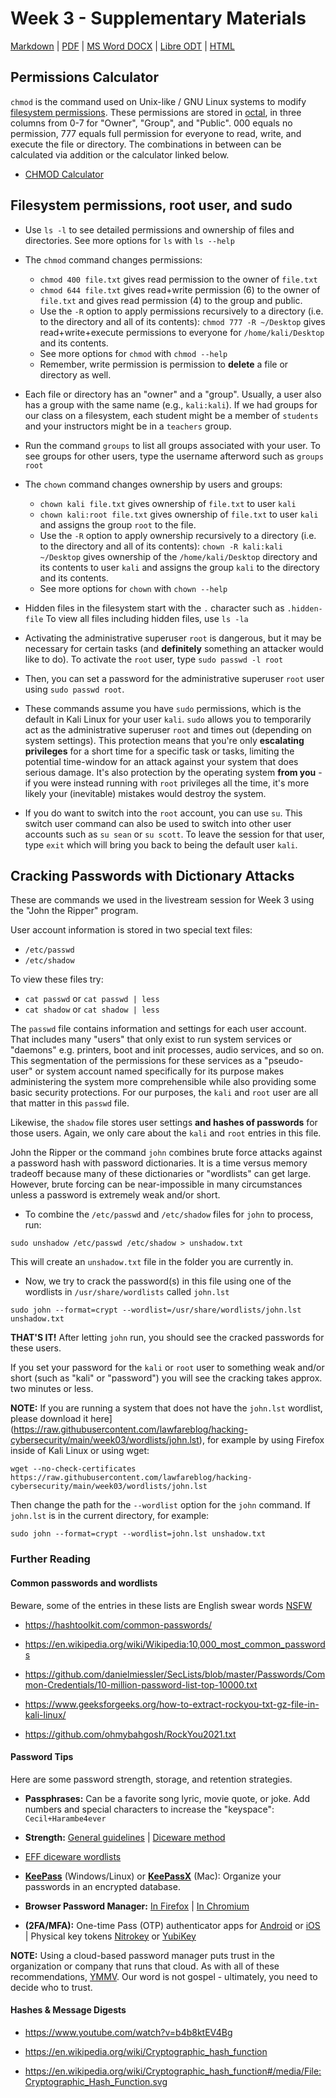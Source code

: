 # Week 3 - Supplementary Materials 
[Markdown](https://github.com/lawfareblog/hacking-cybersecurity/blob/main/week03/Week_03_Homework.md) | [PDF](https://raw.githubusercontent.com/lawfareblog/hacking-cybersecurity/main/week03/Week_03_Homework.pdf) | [MS Word DOCX](https://raw.githubusercontent.com/lawfareblog/hacking-cybersecurity/main/week03/Week_03_Homework.docx) | [Libre ODT](https://raw.githubusercontent.com/lawfareblog/hacking-cybersecurity/main/week03/Week_03_Homework.odt) | [HTML](https://raw.githubusercontent.com/lawfareblog/hacking-cybersecurity/main/week03/Week_03_Homework.html)

## Permissions Calculator

`chmod` is the command used on Unix-like / GNU Linux systems to modify [filesystem permissions](https://en.wikipedia.org/wiki/File-system_permissions#Permissions). These permissions are stored in [octal](https://en.wikipedia.org/wiki/Octal), in three columns from 0-7 for "Owner", "Group", and "Public". 000 equals no permission, 777 equals full permission for everyone to read, write, and execute the file or directory. The combinations in between can be calculated via addition or the calculator linked below.

* [CHMOD Calculator](https://chmod-calculator.com)

## Filesystem permissions, root user, and sudo

* Use `ls -l` to see detailed permissions and ownership of files and directories. See more options for `ls` with `ls --help`

* The `chmod` command changes permissions:

    - `chmod 400 file.txt` gives read permission to the owner of `file.txt`
    - `chmod 644 file.txt` gives read+write permission (6) to the owner of `file.txt` and gives read permission (4) to the group and public.
    - Use the `-R` option to apply permissions recursively to a directory (i.e. to the directory and all of its contents): `chmod 777 -R ~/Desktop` gives read+write+execute permissions to everyone for `/home/kali/Desktop` and its contents.
    - See more options for `chmod` with `chmod --help`
    - Remember, write permission is permission to **delete** a file or directory as well.

* Each file or directory has an "owner" and a "group".  Usually, a user also has a group with the same name (e.g., `kali:kali`). If we had groups for our class on a filesystem, each student might be a member of `students` and your instructors might be in a `teachers` group.

* Run the command `groups` to list all groups associated with your user. To see groups for other users, type the username afterword such as `groups root`

* The `chown` command changes ownership by users and groups:

    - `chown kali file.txt` gives ownership of `file.txt` to user `kali`
    - `chown kali:root file.txt` gives ownership of `file.txt` to user `kali` and assigns the group `root` to the file.
    - Use the `-R` option to apply ownership recursively to a directory (i.e. to the directory and all of its contents): `chown -R kali:kali ~/Desktop` gives ownership of the `/home/kali/Desktop` directory and its contents to user `kali` and assigns the group `kali` to the directory and its contents.
    - See more options for `chown` with `chown --help`

* Hidden files in the filesystem start with the `.` character such as `.hidden-file`  To view all files including hidden files, use `ls -la`

* Activating the administrative superuser `root` is dangerous, but it may be necessary for certain tasks (and **definitely** something an attacker would like to do).  To activate the `root` user, type `sudo passwd -l root`

* Then, you can set a password for the administrative superuser `root` user using `sudo passwd root`.

* These commands assume you have `sudo` permissions, which is the default in Kali Linux for your user `kali`. `sudo` allows you to temporarily act as the administrative superuser `root` and times out (depending on system settings). This protection means that you're only **escalating privileges** for a short time for a specific task or tasks, limiting the potential time-window for an attack against your system that does serious damage. It's also protection by the operating system **from you** - if you were instead running with `root` privileges all the time, it's more likely your (inevitable) mistakes would destroy the system.

* If you do want to switch into the `root` account, you can use `su`. This switch user command can also be used to switch into other user accounts such as `su sean` or `su scott`.  To leave the session for that user, type `exit` which will bring you back to being the default user `kali`.


## Cracking Passwords with Dictionary Attacks

These are commands we used in the livestream session for Week 3 using the "John the Ripper" program.

User account information is stored in two special text files:

* `/etc/passwd`
* `/etc/shadow`

To view these files try:

* `cat passwd` or `cat passwd | less`
* `cat shadow` or `cat shadow | less`

The `passwd` file contains information and settings for each user account.  That includes many "users" that only exist to run system services or "daemons" e.g. printers, boot and init processes, audio services, and so on. This segmentation of the permissions for these services as a "pseudo-user" or system account named specifically for its purpose makes administering the system more comprehensible while also providing some basic security protections. For our purposes, the `kali` and `root` user are all that matter in this `passwd` file.

Likewise, the `shadow` file stores user settings **and hashes of passwords** for those users. Again, we only care about the `kali` and `root` entries in this file.

John the Ripper or the command `john` combines brute force attacks against a password hash with password dictionaries.  It is a time versus memory tradeoff because many of these dictionaries or "wordlists" can get large. However, brute forcing can be near-impossible in many circumstances unless a password is extremely weak and/or short.

* To combine the `/etc/passwd` and `/etc/shadow` files for `john` to process, run: 

`sudo unshadow /etc/passwd /etc/shadow > unshadow.txt`

This will create an `unshadow.txt` file in the folder you are currently in.

* Now, we try to crack the password(s) in this file using one of the wordlists in `/usr/share/wordlists` called `john.lst`

`sudo john --format=crypt --wordlist=/usr/share/wordlists/john.lst unshadow.txt`

**THAT'S IT!** After letting `john` run, you should see the cracked passwords for these users.  

If you set your password for the `kali` or `root` user to something weak and/or short (such as "kali" or "password") you will see the cracking takes approx. two minutes or less.  
  
**NOTE:** If you are running a system that does not have the `john.lst` wordlist, please download it here](https://raw.githubusercontent.com/lawfareblog/hacking-cybersecurity/main/week03/wordlists/john.lst), for example by using Firefox inside of Kali Linux or using wget:   
  
`wget --no-check-certificates https://raw.githubusercontent.com/lawfareblog/hacking-cybersecurity/main/week03/wordlists/john.lst`  
  
Then change the path for the `--wordlist` option for the `john` command. If `john.lst` is in the current directory, for example: 
  
`sudo john --format=crypt --wordlist=john.lst unshadow.txt`


### Further Reading

#### Common passwords and wordlists

Beware, some of the entries in these lists are English swear words [NSFW](https://en.wikipedia.org/wiki/Not_safe_for_work)

* https://hashtoolkit.com/common-passwords/

* https://en.wikipedia.org/wiki/Wikipedia:10,000_most_common_passwords

* https://github.com/danielmiessler/SecLists/blob/master/Passwords/Common-Credentials/10-million-password-list-top-10000.txt

* https://www.geeksforgeeks.org/how-to-extract-rockyou-txt-gz-file-in-kali-linux/

* https://github.com/ohmybahgosh/RockYou2021.txt

#### Password Tips

Here are some password strength, storage, and retention strategies.

* **Passphrases:** Can be a favorite song lyric, movie quote, or joke. Add numbers and special characters to increase the "keyspace": 
`Cecil+Harambe4ever`

* **Strength:** [General guidelines](https://en.wikipedia.org/wiki/Password_strength#Guidelines_for_strong_passwords) | [Diceware method](https://theintercept.com/2015/03/26/passphrases-can-memorize-attackers-cant-guess/)

* [EFF diceware wordlists](https://github.com/micahflee/passphraseme)

* **[KeePass](http://keepass.info/)** (Windows/Linux) or **[KeePassX](https://www.keepassx.org/)** (Mac): Organize your passwords in an encrypted database.

* **Browser Password Manager:** [In Firefox](https://support.mozilla.org/en-US/kb/use-master-password-protect-stored-logins) | [In Chromium](http://www.ghacks.net/2013/12/04/google-chrome-gets-master-password-protection/)

* **(2FA/MFA):** One-time Pass (OTP) authenticator apps for [Android](https://search.f-droid.org/?q=authenticator&lang=en) or [iOS](https://www.igeeksblog.com/best-two-factor-authentication-apps-for-iphone/) | Physical key tokens [Nitrokey](https://www.nitrokey.com/) or [YubiKey](https://www.yubico.com/) 

**NOTE:** Using a cloud-based password manager puts trust in the organization or company that runs that cloud. As with all of these recommendations, [YMMV](https://www.howtogeek.com/693183/what-does-ymmv-mean-and-how-do-you-use-it/). Our word is not gospel - ultimately, you need to decide who to trust.

#### Hashes &amp; Message Digests

* https://www.youtube.com/watch?v=b4b8ktEV4Bg

* https://en.wikipedia.org/wiki/Cryptographic_hash_function

* https://en.wikipedia.org/wiki/Cryptographic_hash_function#/media/File:Cryptographic_Hash_Function.svg

